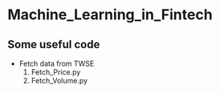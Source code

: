 # Machine_Learning_in_Fintech

## Some useful code
* Fetch data from TWSE <br />
  1. Fetch_Price.py <br />
  2. Fetch_Volume.py <br />
